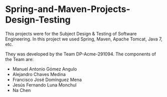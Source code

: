 # Spring-and-Maven-Projects-Design-Testing
This projects were for the Subject Design &amp; Testing of Software Engineering. In this project we used Spring, Maven, Apache Tomcat, Java 7, etc.

They was developed by the Team DP-Acme-291094.
The components of the Team are:
* Manuel Antonio Gómez Angulo
* Alejandro Chaves Medina
* Francisco José Domínguez Mena
* Jesús Fernando Luna Monchul
* Na Chen
